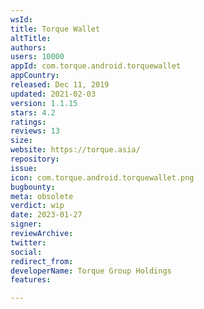 ```yaml
---
wsId: 
title: Torque Wallet
altTitle: 
authors: 
users: 10000
appId: com.torque.android.torquewallet
appCountry: 
released: Dec 11, 2019
updated: 2021-02-03
version: 1.1.15
stars: 4.2
ratings: 
reviews: 13
size: 
website: https://torque.asia/
repository: 
issue: 
icon: com.torque.android.torquewallet.png
bugbounty: 
meta: obsolete
verdict: wip
date: 2023-01-27
signer: 
reviewArchive: 
twitter: 
social: 
redirect_from: 
developerName: Torque Group Holdings
features: 

---
```


